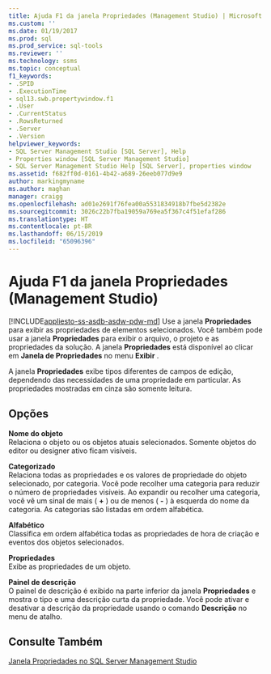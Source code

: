 ```yaml
---
title: Ajuda F1 da janela Propriedades (Management Studio) | Microsoft Docs
ms.custom: ''
ms.date: 01/19/2017
ms.prod: sql
ms.prod_service: sql-tools
ms.reviewer: ''
ms.technology: ssms
ms.topic: conceptual
f1_keywords:
- .SPID
- .ExecutionTime
- sql13.swb.propertywindow.f1
- .User
- .CurrentStatus
- .RowsReturned
- .Server
- .Version
helpviewer_keywords:
- SQL Server Management Studio [SQL Server], Help
- Properties window [SQL Server Management Studio]
- SQL Server Management Studio Help [SQL Server], properties window
ms.assetid: f682ff0d-0161-4b42-a689-26eeb077d9e9
author: markingmyname
ms.author: maghan
manager: craigg
ms.openlocfilehash: ad01e2691f76fea00a5531834918b7fbe5d2382e
ms.sourcegitcommit: 3026c22b7fba19059a769ea5f367c4f51efaf286
ms.translationtype: HT
ms.contentlocale: pt-BR
ms.lasthandoff: 06/15/2019
ms.locfileid: "65096396"
---
```

# <a name="properties-window-f1-help-management-studio"></a>Ajuda F1 da janela Propriedades (Management Studio)
[!INCLUDE[appliesto-ss-asdb-asdw-pdw-md](../../includes/appliesto-ss-asdb-asdw-pdw-md.md)]
Use a janela **Propriedades** para exibir as propriedades de elementos selecionados. Você também pode usar a janela **Propriedades** para exibir o arquivo, o projeto e as propriedades da solução. A janela **Propriedades** está disponível ao clicar em **Janela de Propriedades** no menu **Exibir** .  
  
A janela **Propriedades** exibe tipos diferentes de campos de edição, dependendo das necessidades de uma propriedade em particular. As propriedades mostradas em cinza são somente leitura.  
  
## <a name="options"></a>Opções  
**Nome do objeto**  
Relaciona o objeto ou os objetos atuais selecionados. Somente objetos do editor ou designer ativo ficam visíveis.  
  
**Categorizado**  
Relaciona todas as propriedades e os valores de propriedade do objeto selecionado, por categoria. Você pode recolher uma categoria para reduzir o número de propriedades visíveis. Ao expandir ou recolher uma categoria, você vê um sinal de mais ( **+** ) ou de menos ( **-** ) à esquerda do nome da categoria. As categorias são listadas em ordem alfabética.  
  
**Alfabético**  
Classifica em ordem alfabética todas as propriedades de hora de criação e eventos dos objetos selecionados.  
  
**Propriedades**  
Exibe as propriedades de um objeto.  
  
**Painel de descrição**  
O painel de descrição é exibido na parte inferior da janela **Propriedades** e mostra o tipo e uma descrição curta da propriedade. Você pode ativar e desativar a descrição da propriedade usando o comando **Descrição** no menu de atalho.  
  
## <a name="see-also"></a>Consulte Também  
[Janela Propriedades no SQL Server Management Studio](../../relational-databases/scripting/use-the-properties-window-in-management-studio.md)  
  

